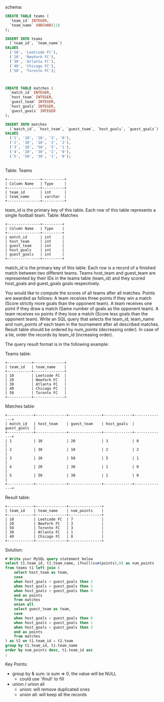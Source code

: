 schema:
```SQL
CREATE TABLE teams (
  `team_id` INTEGER,
  `team_name` VARCHAR(11)
);

INSERT INTO teams
  (`team_id`, `team_name`)
VALUES
  ('10', 'Leetcode FC'),
  ('20', 'NewYork FC'),
  ('30', 'Atlanta FC'),
  ('40', 'Chicago FC'),
  ('50', 'Toronto FC');



CREATE TABLE matches (
  `match_id` INTEGER,
  `host_team` INTEGER,
  `guest_team` INTEGER,
  `host_goals` INTEGER,
  `guest_goals` INTEGER
);

INSERT INTO matches
  (`match_id`, `host_team`, `guest_team`, `host_goals`, `guest_goals`)
VALUES
  ('1', '10', '20', '3', '0'),
  ('2', '30', '10', '2', '2'),
  ('3', '10', '50', '5', '1'),
  ('4', '20', '30', '1', '0'),
  ('5', '50', '30', '1', '0');
  
```

Table: Teams
```
+---------------+----------+
| Column Name   | Type     |
+---------------+----------+
| team_id       | int      |
| team_name     | varchar  |
+---------------+----------+
```
team_id is the primary key of this table.
Each row of this table represents a single football team.
Table: Matches
```
+---------------+---------+
| Column Name   | Type    |
+---------------+---------+
| match_id      | int     |
| host_team     | int     |
| guest_team    | int     |
| host_goals    | int     |
| guest_goals   | int     |
+---------------+---------+
```
match_id is the primary key of this table.
Each row is a record of a finished match between two different teams.
Teams host_team and guest_team are represented by their IDs in the teams table (team_id) and they scored host_goals and guest_goals goals respectively.


You would like to compute the scores of all teams after all matches. Points are awarded as follows:
A team receives three points if they win a match (Score strictly more goals than the opponent team).
A team receives one point if they draw a match (Same number of goals as the opponent team).
A team receives no points if they lose a match (Score less goals than the opponent team).
Write an SQL query that selects the team_id, team_name and num_points of each team in the tournament after all described matches. Result table should be ordered by num_points (decreasing order). In case of a tie, order the records by team_id (increasing order).

The query result format is in the following example:

Teams table:
```
+-----------+--------------+
| team_id   | team_name    |
+-----------+--------------+
| 10        | Leetcode FC  |
| 20        | NewYork FC   |
| 30        | Atlanta FC   |
| 40        | Chicago FC   |
| 50        | Toronto FC   |
+-----------+--------------+
```
Matches table:
```
+------------+--------------+---------------+-------------+--------------+
| match_id   | host_team    | guest_team    | host_goals  | guest_goals  |
+------------+--------------+---------------+-------------+--------------+
| 1          | 10           | 20            | 3           | 0            |
| 2          | 30           | 10            | 2           | 2            |
| 3          | 10           | 50            | 5           | 1            |
| 4          | 20           | 30            | 1           | 0            |
| 5          | 50           | 30            | 1           | 0            |
+------------+--------------+---------------+-------------+--------------+
```
Result table:
```
+------------+--------------+---------------+
| team_id    | team_name    | num_points    |
+------------+--------------+---------------+
| 10         | Leetcode FC  | 7             |
| 20         | NewYork FC   | 3             |
| 50         | Toronto FC   | 3             |
| 30         | Atlanta FC   | 1             |
| 40         | Chicago FC   | 0             |
+------------+--------------+---------------+
```

Solution:
```SQL
# Write your MySQL query statement below
select t1.team_id, t1.team_name, ifnull(sum(points),0) as num_points
from teams t1 left join (
    select host_team as team,
    case
    when host_goals > guest_goals then 3
    when host_goals = guest_goals then 1
    when host_goals < guest_goals then 0
    end as points
    from matches
    union all
    select guest_team as team,
    case
    when host_goals > guest_goals then 0
    when host_goals = guest_goals then 1
    when host_goals < guest_goals then 3
    end as points
    from matches
) as t2 on t1.team_id = t2.team
group by t1.team_id, t1.team_name
order by num_points desc, t1.team_id asc
;
```

Key Points:
- group by & sum: is sum => 0, the value will be NULL
  - could use 'ifnull' to fill
- union / union all
  - union: will remove duplicated ones
  - union all: will keep all the records
